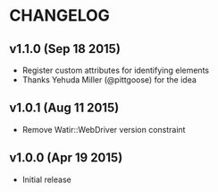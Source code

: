 # CHANGELOG

## v1.1.0 (Sep 18 2015)
- Register custom attributes for identifying elements
- Thanks Yehuda Miller (@pittgoose) for the idea

## v1.0.1 (Aug 11 2015)
- Remove Watir::WebDriver version constraint

## v1.0.0 (Apr 19 2015)
- Initial release
